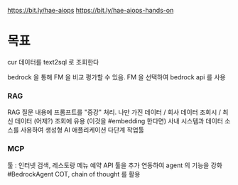 https://bit.ly/hae-aiops
https://bit.ly/hae-aiops-hands-on
# 목표

cur 데이터를 text2sql 로 조회한다

bedrock 을 통해 FM 을 비교 평가할 수 있음. FM 을 선택하여 bedrock api 를 사용
### RAG
RAG 질문 내용에 프롬프트를 "증강" 처리.
나만 가진 데이터 / 회사 데이터 조회시 / 최신 데이터 (어제?) 조회에 유용 (이것을 #embedding 한다면)
사내 시스템과 데이터 소스를 사용하여 생성형 AI 애플리케이션 다단계 작업툴 

### MCP
툴 : 인터넷 검색, 레스토랑 메뉴 예약 API
툴을 추가 연동하여 agent 의 기능을 강화 #BedrockAgent
COT, chain of thought 를 활용
